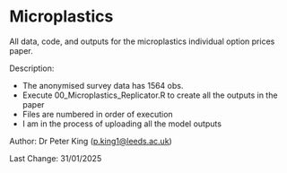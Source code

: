 # Microplastics
All data, code, and outputs for the microplastics individual option prices paper.


Description: 
- The anonymised survey data has 1564 obs.
- Execute 00_Microplastics_Replicator.R to create all the outputs in the paper
- Files are numbered in order of execution
- I am in the process of uploading all the model outputs

Author:
Dr Peter King (p.king1@leeds.ac.uk)

Last Change:
31/01/2025

